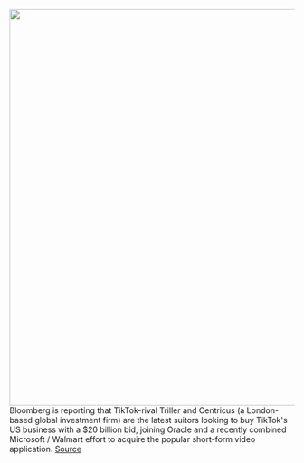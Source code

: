<img src='https://cdn.vox-cdn.com/thumbor/mCikqB60K03sHgqpkx7L1RJ7IuM=/0x0:2040x1360/1200x800/filters:focal(857x517:1183x843)/cdn.vox-cdn.com/uploads/chorus_image/image/67311475/acastro_200803_1777_tikTok_0001.0.0.jpg' width='700px' /><br/>
Bloomberg is reporting that TikTok-rival Triller and Centricus (a London-based global investment firm) are the latest suitors looking to buy TikTok's US business with a $20 billion bid, joining Oracle and a recently combined Microsoft / Walmart effort to acquire the popular short-form video application.
<a href='https://www.theverge.com/2020/8/28/21406094/triller-centricus-tiktok-us-business-acquisition-trump-bytedance'> Source <a/>